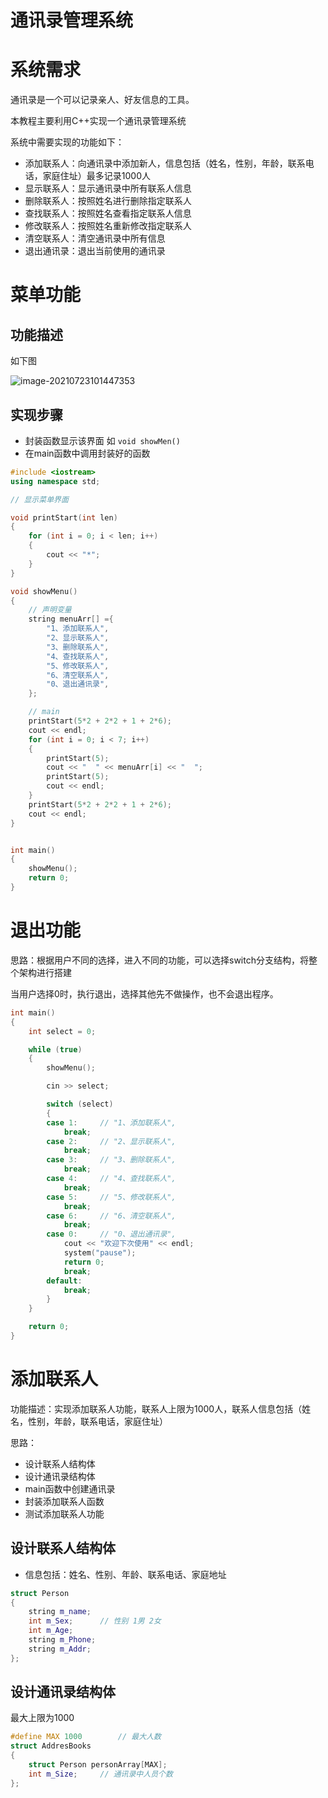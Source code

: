 # 通讯录管理系统

# 系统需求

通讯录是一个可以记录亲人、好友信息的工具。

本教程主要利用C++实现一个通讯录管理系统

系统中需要实现的功能如下：

- 添加联系人：向通讯录中添加新人，信息包括（姓名，性别，年龄，联系电话，家庭住址）最多记录1000人
- 显示联系人：显示通讯录中所有联系人信息
- 删除联系人：按照姓名进行删除指定联系人
- 查找联系人：按照姓名查看指定联系人信息
- 修改联系人：按照姓名重新修改指定联系人
- 清空联系人：清空通讯录中所有信息
- 退出通讯录：退出当前使用的通讯录

# 菜单功能

## 功能描述

如下图

![image-20210723101447353](https://i.loli.net/2021/07/23/J6QfKSnkIote2gy.png)

## 实现步骤

- 封装函数显示该界面 如 `void showMen()`
- 在main函数中调用封装好的函数

```cpp
#include <iostream>
using namespace std;

// 显示菜单界面

void printStart(int len)
{
    for (int i = 0; i < len; i++)
    {
        cout << "*";
    }   
}

void showMenu()
{
    // 声明变量
    string menuArr[] ={
        "1、添加联系人",
        "2、显示联系人",
        "3、删除联系人",
        "4、查找联系人",
        "5、修改联系人",
        "6、清空联系人",
        "0、退出通讯录",
    };

    // main
    printStart(5*2 + 2*2 + 1 + 2*6);
    cout << endl;
    for (int i = 0; i < 7; i++)
    {   
        printStart(5);
        cout << "  " << menuArr[i] << "  ";
        printStart(5);
        cout << endl;
    }
    printStart(5*2 + 2*2 + 1 + 2*6);
    cout << endl;
} 


int main()
{   
    showMenu();
    return 0;
}
```

# 退出功能

思路：根据用户不同的选择，进入不同的功能，可以选择switch分支结构，将整个架构进行搭建

当用户选择0时，执行退出，选择其他先不做操作，也不会退出程序。

```cpp
int main()
{   
    int select = 0;

    while (true)
    {
        showMenu();

        cin >> select;

        switch (select)
        {
        case 1:     // "1、添加联系人",
            break;
        case 2:     // "2、显示联系人",
            break;
        case 3:     // "3、删除联系人",
            break;
        case 4:     // "4、查找联系人",
            break;
        case 5:     // "5、修改联系人",
            break;
        case 6:     // "6、清空联系人",
            break;
        case 0:     // "0、退出通讯录",
            cout << "欢迎下次使用" << endl;
            system("pause");
            return 0;
            break;   
        default:
            break;
        }
    }

    return 0;
}
```

# 添加联系人

功能描述：实现添加联系人功能，联系人上限为1000人，联系人信息包括（姓名，性别，年龄，联系电话，家庭住址）

思路：

- 设计联系人结构体
- 设计通讯录结构体
- main函数中创建通讯录
- 封装添加联系人函数
- 测试添加联系人功能

## 设计联系人结构体

- 信息包括：姓名、性别、年龄、联系电话、家庭地址

```cpp
struct Person
{
    string m_name;
    int m_Sex;      // 性别 1男 2女
    int m_Age;
    string m_Phone;
    string m_Addr;
};
```

## 设计通讯录结构体

最大上限为1000

```cpp
#define MAX 1000        // 最大人数
struct AddresBooks
{
    struct Person personArray[MAX];
    int m_Size;     // 通讯录中人员个数
};
```

